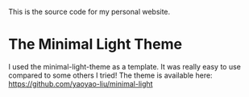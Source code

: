 This is the source code for my personal website. 

# The Minimal Light Theme

I used the minimal-light-theme as a template. It was really easy to use compared 
to some others I tried! The theme is available here: https://github.com/yaoyao-liu/minimal-light

